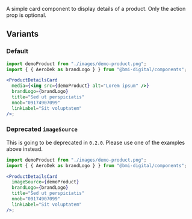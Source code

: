 A simple card component to display details of a product. Only the action prop is optional.

## Variants

### Default

```jsx
import demoProduct from "./images/demo-product.png";
import { { AeroDek as brandLogo } } from "@bmi-digital/components";

<ProductDetailsCard
  media={<img src={demoProduct} alt="Lorem ipsum" />}
  brandLogo={brandLogo}
  title="Sed ut perspiciatis"
  nnob="09174907099"
  linkLabel="Sit voluptatem"
/>;
```

### Deprecated `imageSource`

This is going to be deprecated in `0.2.0`. Please use one of the examples above instead.

```jsx
import demoProduct from "./images/demo-product.png";
import { { AeroDek as brandLogo } } from "@bmi-digital/components";

<ProductDetailsCard
  imageSource={demoProduct}
  brandLogo={brandLogo}
  title="Sed ut perspiciatis"
  nnob="09174907099"
  linkLabel="Sit voluptatem"
/>;
```
